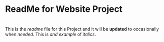 ReadMe for Website Project <h1>
================================

This is the *readme* file for this Project and it will be **updated** to occasionally when _needed_. This is *and example* of *italics*.
